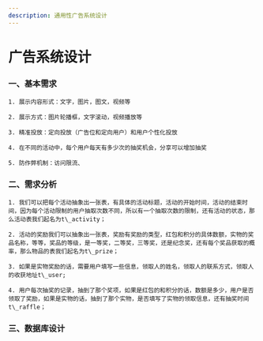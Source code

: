 ```yaml
---
description: 通用性广告系统设计
---
```


# 广告系统设计

### 一、基本需求

    1. 展示内容形式：文字，图片，图文，视频等

    2. 展示方式：图片轮播框，文字滚动，视频播放等

    3. 精准投放：定向投放（广告位和定向用户）和用户个性化投放

    4. 在不同的活动中，每个用户每天有多少次的抽奖机会，分享可以增加抽奖

    5. 防作弊机制：访问限流、  


### 二、需求分析

    1. 我们可以把每个活动抽象出一张表，有具体的活动标题，活动的开始时间，活动的结束时间，因为每个活动限制的用户抽取次数不同，所以有一个抽取次数的限制，还有活动的状态，那么活动表我们起名为t\_activity；

    2. 活动的奖励我们可以抽象出一张表，奖励有奖励的类型，红包和积分的具体数额，实物的奖品名称，等等，奖品的等级，是一等奖，二等奖，三等奖，还是纪念奖，还有每个奖品获取的概率，那么物品的表我们起名为t\_prize；

    3. 如果是实物奖励的话，需要用户填写一些信息，领取人的姓名，领取人的联系方式，领取人的收获地址t\_user;

    4. 用户每次抽奖的记录，抽到了那个奖项，如果是红包的和积分的话，数额是多少，用户是否领取了奖励，如果是实物的话，抽到了那个实物，是否填写了实物的领取信息，还有抽奖时间t\_raffle；  




### 三、数据库设计

